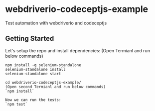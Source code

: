 # webdriverio-codeceptjs-example
Test automation with webdriverio and codeceptjs

## Getting Started
Let's setup the repo and install dependencies: 
(Open Termianl and run below commands)
```Install selenium server and satrt it.
npm install -g selenium-standalone
selenium-standalone install
selenium-standalone start
```
```
cd webdriverio-codeceptjs-example/
(Open second Termianl and run below commands)
`npm install`
```
```
Now we can run the tests:
`npm test`
```
